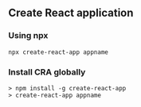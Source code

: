 ## Create React application

### Using npx

`npx create-react-app appname`

### Install CRA globally

```
> npm install -g create-react-app
> create-react-app appname
```
